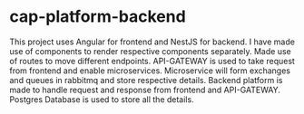 # cap-platform-backend
This project uses Angular for frontend and NestJS for backend. I have made use of components to render respective components separately. Made use of routes to move different endpoints. API-GATEWAY is used to take request from frontend and enable microservices. Microservice will form exchanges and queues in rabbitmq and store respective details. Backend platform is made to handle request and response from frontend and API-GATEWAY. Postgres Database is used to store all the details.
